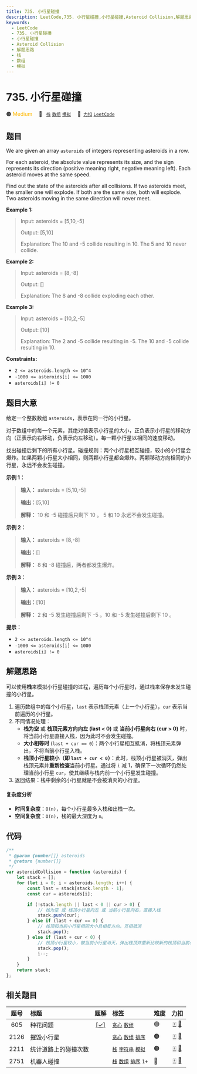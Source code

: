 ```yaml
---
title: 735. 小行星碰撞
description: LeetCode,735. 小行星碰撞,小行星碰撞,Asteroid Collision,解题思路,栈,数组,模拟
keywords:
  - LeetCode
  - 735. 小行星碰撞
  - 小行星碰撞
  - Asteroid Collision
  - 解题思路
  - 栈
  - 数组
  - 模拟
---
```


# 735. 小行星碰撞

🟠 <font color=#ffb800>Medium</font>&emsp; 🔖&ensp; [`栈`](/tag/stack.md) [`数组`](/tag/array.md) [`模拟`](/tag/simulation.md)&emsp; 🔗&ensp;[`力扣`](https://leetcode.cn/problems/asteroid-collision) [`LeetCode`](https://leetcode.com/problems/asteroid-collision)

## 题目

We are given an array `asteroids` of integers representing asteroids in a row.

For each asteroid, the absolute value represents its size, and the sign
represents its direction (positive meaning right, negative meaning left). Each
asteroid moves at the same speed.

Find out the state of the asteroids after all collisions. If two asteroids
meet, the smaller one will explode. If both are the same size, both will
explode. Two asteroids moving in the same direction will never meet.

**Example 1:**

> Input: asteroids = [5,10,-5]
>
> Output: [5,10]
>
> Explanation: The 10 and -5 collide resulting in 10. The 5 and 10 never collide.

**Example 2:**

> Input: asteroids = [8,-8]
>
> Output: []
>
> Explanation: The 8 and -8 collide exploding each other.

**Example 3:**

> Input: asteroids = [10,2,-5]
>
> Output: [10]
>
> Explanation: The 2 and -5 collide resulting in -5. The 10 and -5 collide resulting in 10.

**Constraints:**

- `2 <= asteroids.length <= 10^4`
- `-1000 <= asteroids[i] <= 1000`
- `asteroids[i] != 0`

## 题目大意

给定一个整数数组 `asteroids`，表示在同一行的小行星。

对于数组中的每一个元素，其绝对值表示小行星的大小，正负表示小行星的移动方向（正表示向右移动，负表示向左移动）。每一颗小行星以相同的速度移动。

找出碰撞后剩下的所有小行星。碰撞规则：两个小行星相互碰撞，较小的小行星会爆炸。如果两颗小行星大小相同，则两颗小行星都会爆炸。两颗移动方向相同的小行星，永远不会发生碰撞。

**示例 1：**

> **输入：** asteroids = [5,10,-5]
>
> **输出：**[5,10]
>
> **解释：** 10 和 -5 碰撞后只剩下 10 。 5 和 10 永远不会发生碰撞。

**示例 2：**

> **输入：** asteroids = [8,-8]
>
> **输出：**[]
>
> **解释：** 8 和 -8 碰撞后，两者都发生爆炸。

**示例 3：**

> **输入：** asteroids = [10,2,-5]
>
> **输出：**[10]
>
> **解释：** 2 和 -5 发生碰撞后剩下 -5 。10 和 -5 发生碰撞后剩下 10 。

**提示：**

- `2 <= asteroids.length <= 10^4`
- `-1000 <= asteroids[i] <= 1000`
- `asteroids[i] != 0`

## 解题思路

可以使用**栈**来模拟小行星碰撞的过程，遍历每个小行星时，通过栈来保存未发生碰撞的小行星。

1. 遍历数组中的每个小行星，`last` 表示栈顶元素（上一个小行星），`cur` 表示当前遍历的小行星。
2. 不同情况处理：
   - **栈为空** 或 **栈顶元素方向向左 (last < 0)** 或 **当前小行星向右 (cur > 0)** 时，将当前小行星直接入栈，因为此时不会发生碰撞。
   - **大小相等时** (`last + cur == 0`)：两个小行星相互抵消，将栈顶元素弹出，不将当前小行星入栈。
   - **栈顶小行星较小（即 `last + cur < 0`）**：此时，栈顶小行星被消灭，弹出栈顶元素并**重新检查**当前小行星。通过将 `i` 减 1，确保下一次循环仍然处理当前小行星 `cur`，使其继续与栈内前一个小行星发生碰撞。
3. 返回结果：栈中剩余的小行星就是不会被消灭的小行星。

#### 复杂度分析

- **时间复杂度**：`O(n)`，每个小行星最多入栈和出栈一次。
- **空间复杂度**：`O(n)`，栈的最大深度为 `n`。

## 代码

```javascript
/**
 * @param {number[]} asteroids
 * @return {number[]}
 */
var asteroidCollision = function (asteroids) {
	let stack = [];
	for (let i = 0; i < asteroids.length; i++) {
		const last = stack[stack.length - 1];
		const cur = asteroids[i];

		if (!stack.length || last < 0 || cur > 0) {
			// 栈为空 或 栈顶小行星向左 或 当前小行星向右，直接入栈
			stack.push(cur);
		} else if (last + cur == 0) {
			// 栈顶和当前小行星相同大小且相反方向，互相抵消
			stack.pop();
		} else if (last + cur < 0) {
			// 栈顶小行星较小，被当前小行星消灭，弹出栈顶并重新比较新的栈顶和当前小行星
			stack.pop();
			i--;
		}
	}
	return stack;
};
```

## 相关题目

<!-- prettier-ignore -->
| 题号 | 标题 | 题解 | 标签 | 难度 | 力扣 |
| :------: | :------ | :------: | :------ | :------ | :------: |
| 605 | 种花问题 | [[✓]](/problem/0605.md) |  [`贪心`](/tag/greedy.md) [`数组`](/tag/array.md) | 🟢 | [🀄️](https://leetcode.cn/problems/can-place-flowers) [🔗](https://leetcode.com/problems/can-place-flowers) |
| 2126 | 摧毁小行星 |  |  [`贪心`](/tag/greedy.md) [`数组`](/tag/array.md) [`排序`](/tag/sorting.md) | 🟠 | [🀄️](https://leetcode.cn/problems/destroying-asteroids) [🔗](https://leetcode.com/problems/destroying-asteroids) |
| 2211 | 统计道路上的碰撞次数 |  |  [`栈`](/tag/stack.md) [`字符串`](/tag/string.md) [`模拟`](/tag/simulation.md) | 🟠 | [🀄️](https://leetcode.cn/problems/count-collisions-on-a-road) [🔗](https://leetcode.com/problems/count-collisions-on-a-road) |
| 2751 | 机器人碰撞 |  |  [`栈`](/tag/stack.md) [`数组`](/tag/array.md) [`排序`](/tag/sorting.md) `1+` | 🔴 | [🀄️](https://leetcode.cn/problems/robot-collisions) [🔗](https://leetcode.com/problems/robot-collisions) |
